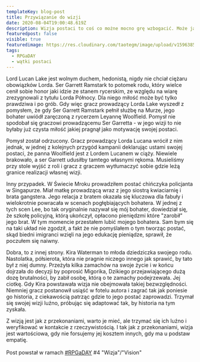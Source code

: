```yaml
---
templateKey: blog-post
title: Przywiązanie do wizji
date: 2020-08-04T19:00:48.619Z
description: Wizja postaci to coś co możne mocno grę wzbogacić. Może ją też wykoleić. Wiele zależy czy cenimy swoją wizję wyżej niż to co możemy stworzyć wspólnie ze współgraczami.
featuredpost: false
visible: true
featuredimage: https://res.cloudinary.com/taotegm/image/upload/v1596385702/taotegm/rpg_lfwb37.jpg
tags:
  - RPGaDAY
  - wątki postaci
---
```

Lord Lucan Lake jest wolnym duchem, hedonistą, nigdy nie chciał ciężaru obowiązków Lorda. Ser Garrett Ramstark to potomek rodu, który wielce cenił sobie honor jaki idzie ze stanem rycerskim, ze względu na wiarę zrezygnowali z tytułu Lorda Północy. Dla niego miłość może być tylko prawdziwa i po grób. Gdy więc gracz prowadzący Lorda Lake wyszedł z pomysłem, że gdy Ser Garrett Ramstark pełnił służbę na Murze, jego bohater uwiódł zaręczoną z rycerzem Leyannę Woolfield. Pomysł nie spodobał się graczowi prowadzącemu Ser Garretta - w jego wizji to nie byłaby już czysta miłość jakiej pragnął jako motywację swojej postaci.

Pomysł został odrzucony. Gracz prowadzący Lorda Lucana wrócił z nim jednak, w jednej z kolejnych przygód kampanii deklarując ustami swojej postaci, że panna Woolfield jest z Lordem Lucanem w ciąży. Niewiele brakowało, a ser Garrett udusiłby tamtego własnymi rękoma. Musieliśmy przy stole wyjść z roli i gracz z graczem wytłumaczyć sobie gdzie leżą granice realizacji własnej wizji.

Inny przypadek. W Świecie Mroku prowadziłem postać chińczyka policjanta w Singapurze. Miał matkę prowadzącą wraz z jego siostrą kwiaciarnię i brata gangstera. Jego relacja z bratem okazała się kluczowa dla fabuły i wielokrotnie powracała w scenach pogłębiających bohatera. W jednej z tych scen Lee, bo tak oryginalnie nazywał się mój bohater, dowiedział się, że szkołę policyjną, którą ukończył, opłacono pieniędzmi które "zarobił" jego brat. W tym momencie przestałem lubić mojego bohatera. Sam bym się na taki układ nie zgodził, a fakt że nie pomyślałem o tym tworząc postać, skąd biedni imigranci wzięli na jego edukację pieniądze, sprawił, że poczułem się naiwny.

Dobra, to z innej strony. Kira Waterman to młoda dziedziczka swojego rodu. Nastolatka, półsierota, która nie pragnie niczego innego jak sprawić, by tato był z niej dumny. Przeżyła kilka zamachów na swoje życie i w końcu dojrzała do decyzji by poprosić Migorika, Dzikiego przejawiającego dużą dozę brutalności, by zabił osobę, którą o te zamachy podejrzewała. Jej ciotkę. Gdy Kira powstawała wizja nie obejmowała takiej bezwzględności. Niemniej gracz postanowił usiąść w fotelu autora i zagrać tak jak poniesie go historia, z ciekawością patrząc gdzie to jego postać zaprowadzi. Trzymał się swojej wizji luźno, próbując się adaptować tak, by historia na tym zyskała.

Z wizją jest jak z przekonaniami, warto je mieć, ale trzymać się ich luźno i weryfikować w kontakcie z rzeczywistością. I tak jak z przekonaniami, wizja jest wartościowa, gdy nie forsujemy jej kosztem innych, gdy ma u podstaw empatię.\
\
Post powstał w ramach [\#RPGaDAY](https://www.autocratik.com/2020/06/announcing-rpgaday2020.html) #4 "Wizja"/"Vision"